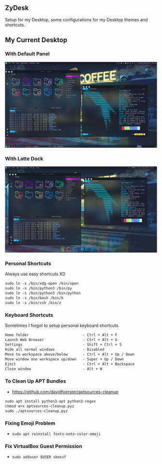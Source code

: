 ## ZyDesk
Setup for my Desktop, some configurations for my Desktop themes and shortcuts.  

## My Current Desktop

### With Default Panel
<p align="center">
  <img src="Wallpapers/my-panel.png">
</p>

### With Latte Dock
<p align="center">
  <img src="Wallpapers/my-latte.png">
</p>

### Personal Shortcuts
Always use easy shortcuts XD
```
sudo ln -s /bin/xdg-open /bin/open
sudo ln -s /bin/python3 /bin/py
sudo ln -s /bin/python3 /bin/python
sudo ln -s /bin/bash /bin/b
sudo ln -s /bin/zsh /bin/z 
```

### Keyboard Shortcuts
Sometimes I forgot to setup personal keyboard shortcuts
```
Home folder                         - Ctrl + Alt + F
Launch Web Browser                  - Ctrl + Alt + G
Settings                            - Shift + Ctrl + S
Hide all normal windows             - Disabled
Move to workspace above/below       - Ctrl + Alt + Up / Down
Move window one workspace up/down   - Super + Up / Down
Eject                               - Ctrl + Alt + Backspace
Close window                        - Alt + W
```

### To Clean Up APT Bundles
- https://github.com/davidfoerster/aptsources-cleanup
```
sudo apt install python3-apt python3-regex
chmod a+x aptsources-cleanup.pyz
sudo ./aptsources-cleanup.pyz
```

### Fixing Emoji Problem
- `sudo apt reinstall fonts-noto-color-emoji`

### Fix VirtualBox Guest Permission
- `sudo adduser $USER vboxsf`